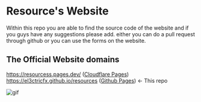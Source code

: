 # Resource's Website

Within this repo you are able to find the source code of the website and if you guys have any suggestions please add. either you can do a pull request through github or you can use the forms on the website.

## The Official Website domains

https://resourcess.pages.dev/ (<a href="https://resourcess.pages.dev">Cloudflare Pages</a>) <br>
https://el3ctricfx.github.io/resources (<a href="https://el3ctricfx.github.io/Resources/">Github Pages</a>) <- This repo


![gif](https://github.com/user-attachments/assets/5ec2f388-9951-4f1c-a407-b5e75edee26c)



